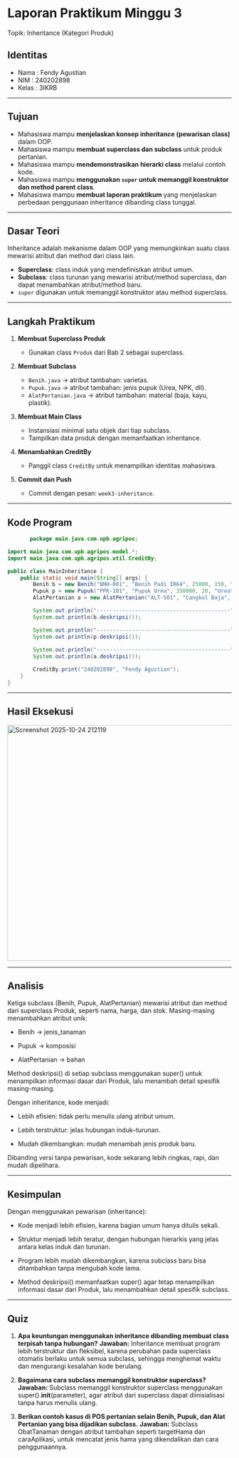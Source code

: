# Laporan Praktikum Minggu 3
Topik: Inheritance (Kategori Produk)

## Identitas
- Nama  : Fendy Agustian
- NIM   : 240202898
- Kelas : 3IKRB

---

## Tujuan
- Mahasiswa mampu **menjelaskan konsep inheritance (pewarisan class)** dalam OOP.  
- Mahasiswa mampu **membuat superclass dan subclass** untuk produk pertanian.  
- Mahasiswa mampu **mendemonstrasikan hierarki class** melalui contoh kode.  
- Mahasiswa mampu **menggunakan `super` untuk memanggil konstruktor dan method parent class**.  
- Mahasiswa mampu **membuat laporan praktikum** yang menjelaskan perbedaan penggunaan inheritance dibanding class tunggal.  

---

## Dasar Teori
Inheritance adalah mekanisme dalam OOP yang memungkinkan suatu class mewarisi atribut dan method dari class lain.  
- **Superclass**: class induk yang mendefinisikan atribut umum.  
- **Subclass**: class turunan yang mewarisi atribut/method superclass, dan dapat menambahkan atribut/method baru.  
- `super` digunakan untuk memanggil konstruktor atau method superclass.  

---

## Langkah Praktikum
1. **Membuat Superclass Produk**  
   - Gunakan class `Produk` dari Bab 2 sebagai superclass.  

2. **Membuat Subclass**  
   - `Benih.java` → atribut tambahan: varietas.  
   - `Pupuk.java` → atribut tambahan: jenis pupuk (Urea, NPK, dll).  
   - `AlatPertanian.java` → atribut tambahan: material (baja, kayu, plastik).  

3. **Membuat Main Class**  
   - Instansiasi minimal satu objek dari tiap subclass.  
   - Tampilkan data produk dengan memanfaatkan inheritance.  

4. **Menambahkan CreditBy**  
   - Panggil class `CreditBy` untuk menampilkan identitas mahasiswa.  

5. **Commit dan Push**  
   - Commit dengan pesan: `week3-inheritance`.  

---

## Kode Program
```java
       package main.java.com.upb.agripos;

import main.java.com.upb.agripos.model.*;
import main.java.com.upb.agripos.util.CreditBy;

public class MainInheritance {
    public static void main(String[] args) {
        Benih b = new Benih("BNH-001", "Benih Padi IR64", 25000, 150, "IR64");
        Pupuk p = new Pupuk("PPK-101", "Pupuk Urea", 350000, 20, "Urea");
        AlatPertanian a = new AlatPertanian("ALT-501", "Cangkul Baja", 90000, 25, "Baja");

        System.out.println("------------------------------------------");
        System.out.println(b.deskripsi());

        System.out.println("------------------------------------------");
        System.out.println(p.deskripsi());
        
        System.out.println("------------------------------------------");
        System.out.println(a.deskripsi());

        CreditBy.print("240202898", "Fendy Agustian");
    }
}
```
---

## Hasil Eksekusi

<img width="788" height="529" alt="Screenshot 2025-10-24 212119" src="https://github.com/user-attachments/assets/9af4ed9f-e44f-46c9-a950-e66ccd813917" />




---

## Analisis
Ketiga subclass (Benih, Pupuk, AlatPertanian) mewarisi atribut dan method dari superclass Produk, seperti nama, harga, dan stok.
Masing-masing menambahkan atribut unik:

   - Benih → jenis_tanaman

   - Pupuk → komposisi

   - AlatPertanian → bahan

Method deskripsi() di setiap subclass menggunakan super() untuk menampilkan informasi dasar dari Produk, lalu menambah detail spesifik masing-masing.

Dengan inheritance, kode menjadi:

   - Lebih efisien: tidak perlu menulis ulang atribut umum.

   - Lebih terstruktur: jelas hubungan induk–turunan.

   - Mudah dikembangkan: mudah menambah jenis produk baru.

Dibanding versi tanpa pewarisan, kode sekarang lebih ringkas, rapi, dan mudah dipelihara.

---

## Kesimpulan
Dengan menggunakan pewarisan (inheritance):

   - Kode menjadi lebih efisien, karena bagian umum hanya ditulis sekali.

   - Struktur menjadi lebih teratur, dengan hubungan hierarkis yang jelas antara kelas induk dan turunan.

   - Program lebih mudah dikembangkan, karena subclass baru bisa ditambahkan tanpa mengubah kode lama.
     
   - Method deskripsi() memanfaatkan super() agar tetap menampilkan informasi dasar dari Produk, lalu menambahkan detail spesifik subclass.

---

## Quiz
1. **Apa keuntungan menggunakan inheritance dibanding membuat class terpisah tanpa hubungan?**
**Jawaban:** Inheritance membuat program lebih terstruktur dan fleksibel, karena perubahan pada superclass otomatis berlaku untuk semua subclass, sehingga menghemat waktu dan mengurangi kesalahan kode berulang.

2. **Bagaimana cara subclass memanggil konstruktor superclass?**
**Jawaban:** Subclass memanggil konstruktor superclass menggunakan super().__init__(parameter), agar atribut dari superclass dapat diinisialisasi tanpa harus menulis ulang.

3. **Berikan contoh kasus di POS pertanian selain Benih, Pupuk, dan Alat Pertanian yang bisa dijadikan subclass.**
**Jawaban:** Subclass ObatTanaman dengan atribut tambahan seperti targetHama dan caraAplikasi, untuk mencatat jenis hama yang dikendalikan dan cara penggunaannya.
